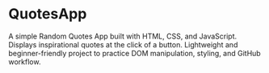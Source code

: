 # QuotesApp
A simple Random Quotes App built with HTML, CSS, and JavaScript. Displays inspirational quotes at the click of a button. Lightweight and beginner-friendly project to practice DOM manipulation, styling, and GitHub workflow.
